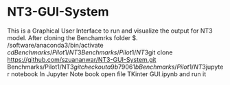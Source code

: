 # NT3-GUI-System
This is a Graphical User Interface to run and visualize the output for NT3 model. 
After cloning the Benchamrks folder
$. /software/anaconda3/bin/activate
$cd Benchmarks/Pilot1/NT3
Benchmarks/Pilot1/NT3$git clone https://github.com/szuananwar/NT3-GUI-System.git
Benchmarks/Pilot1/NT3$git checkout a9b79061b
Benchmarks/Pilot1/NT3$jupyter notebook
In Jupyter Note book open file TKinter GUI.ipynb and run it

